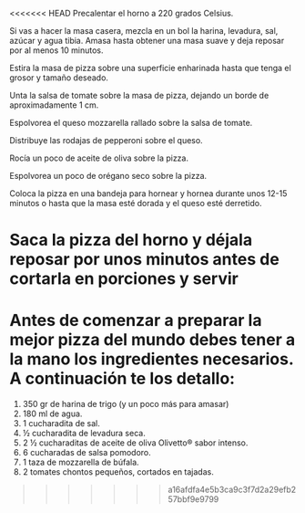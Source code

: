 <<<<<<< HEAD
Precalentar el horno a 220 grados Celsius.

Si vas a hacer la masa casera, mezcla en un bol la harina, levadura, sal, azúcar y agua tibia. Amasa hasta obtener una masa suave y deja reposar por al menos 10 minutos.

Estira la masa de pizza sobre una superficie enharinada hasta que tenga el grosor y tamaño deseado.

Unta la salsa de tomate sobre la masa de pizza, dejando un borde de aproximadamente 1 cm.

Espolvorea el queso mozzarella rallado sobre la salsa de tomate.

Distribuye las rodajas de pepperoni sobre el queso.

Rocía un poco de aceite de oliva sobre la pizza.

Espolvorea un poco de orégano seco sobre la pizza.

Coloca la pizza en una bandeja para hornear y hornea durante unos 12-15 minutos o hasta que la masa esté dorada y el queso esté derretido.

Saca la pizza del horno y déjala reposar por unos minutos antes de cortarla en porciones y servir
=======
# Antes de comenzar a preparar **la mejor pizza del mundo** debes tener a la mano los ingredientes necesarios. A continuación te los detallo: 
1. 350 gr de harina de trigo (y un poco más para amasar)
2. 180 ml de agua.
3. 1 cucharadita de sal.
4. ½ cucharadita de levadura seca.
5. 2 ½ cucharaditas de aceite de oliva Olivetto® sabor intenso.
6. 6 cucharadas de salsa pomodoro.
7. 1 taza de mozzarella de búfala.
8. 2 tomates chontos pequeños, cortados en tajadas.
>>>>>>> a16afdfa4e5b3ca9c3f7d2a29efb257bbf9e9799
